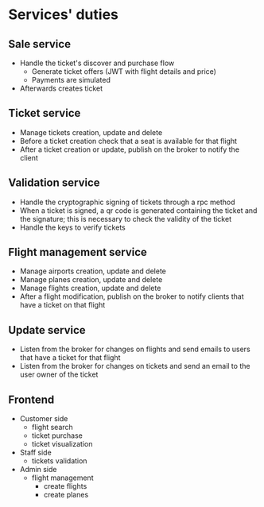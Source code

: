 # Services' duties

## Sale service

- Handle the ticket's discover and purchase flow
  - Generate ticket offers (JWT with flight details and price)
  - Payments are simulated
- Afterwards creates ticket


## Ticket service

- Manage tickets creation, update and delete
- Before a ticket creation check that a seat is available for that flight
- After a ticket creation or update, publish on the broker to notify the client


## Validation service
- Handle the cryptographic signing of tickets through a rpc method
- When a ticket is signed, a qr code is generated containing the ticket and the signature; this is necessary to check the validity of the ticket
- Handle the keys to verify tickets


## Flight management service
- Manage airports creation, update and delete
- Manage planes creation, update and delete
- Manage flights creation, update and delete
- After a flight modification, publish on the broker to notify clients that have a ticket on that flight


## Update service
- Listen from the broker for changes on flights and send emails to users that have a ticket for that flight
- Listen from the broker for changes on tickets and send an email to the user owner of the ticket


## Frontend
- Customer side
  - flight search
  - ticket purchase
  - ticket visualization
- Staff side
  - tickets validation
- Admin side
  - flight management
    - create flights
    - create planes